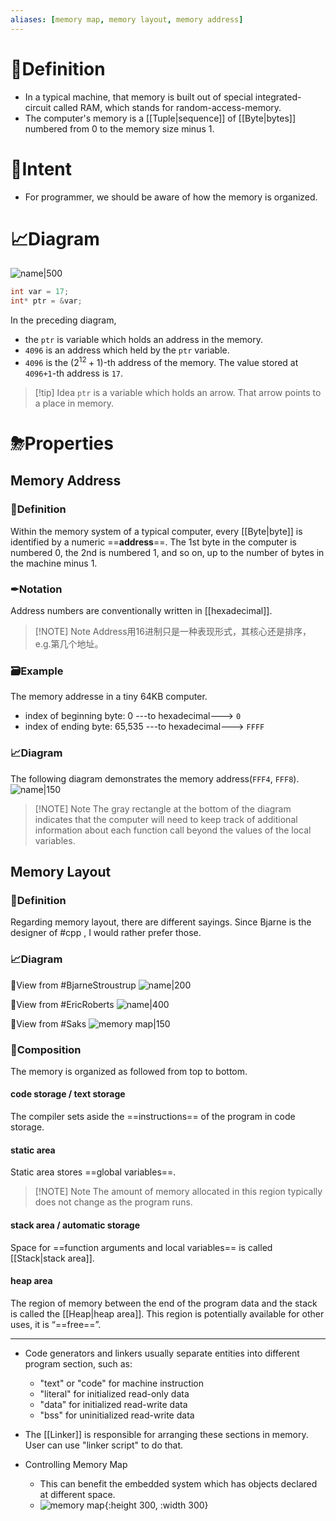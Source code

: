 ```yaml
---
aliases: [memory map, memory layout, memory address]
---
```


# 📝Definition
- In a typical machine, that memory is built out of special integrated-circuit called RAM, which stands for random-access-memory.
- The computer's memory is a [[Tuple|sequence]] of [[Byte|bytes]] numbered from $0$ to the memory size minus $1$.

# 🎯Intent
- For programmer, we should be aware of how the memory is organized.


# 📈Diagram
![name|500](../assets/memory_map_horizontal.svg)
```cpp
int var = 17;
int* ptr = &var;
```
In the preceding diagram,
- the `ptr` is variable which holds an address in the memory.
- `4096` is an address which held by the `ptr` variable.
- `4096` is the $(2^{12}+1)$-th address of the memory. The value stored at `4096+1`-th address is `17`.
> [!tip] Idea
> `ptr` is a variable which holds an arrow. That arrow points to a place in memory.



# ⛈Properties
## Memory Address
### 📝Definition
Within the memory system of a typical computer, every [[Byte|byte]] is identified by a numeric ==**address**==.
The 1st byte in the computer is numbered 0, the 2nd is numbered 1, and so on, up to the number of bytes in the machine minus 1.
### ✒Notation
Address numbers are conventionally written in [[hexadecimal]].

> [!NOTE] Note
> Address用16进制只是一种表现形式，其核心还是排序，e.g.第几个地址。

### 🗃Example
The memory addresse in a tiny 64KB computer.
- index of beginning byte: 0 ---to hexadecimal---> `0`
- index of ending byte: 65,535 ---to hexadecimal---> `FFFF`

### 📈Diagram
The following diagram demonstrates the memory address(`FFF4`, `FFF8`).
![name|150](../assets/memory_address_func_call.jpg)
> [!NOTE] Note
> The gray rectangle at the bottom of the diagram indicates that the computer will need to keep track of additional information about each function call beyond the values of the local variables.


## Memory Layout
### 📝Definition
Regarding memory layout, there are different sayings. Since Bjarne is the designer of #cpp , I would rather prefer those.


### 📈Diagram
📌View from #BjarneStroustrup 
![name|200](../assets/memory_layout_bjarne.png)

📌View from #EricRoberts
![name|400](../assets/memory_layout_cpp.jpg)

📌View from #Saks
![memory map|150](../assets/memory_map.svg)


### 🧪Composition
The memory is organized as followed from top to bottom.

#### code storage / text storage
The compiler sets aside the ==instructions== of the program in code storage.

#### static area
Static area stores ==global variables==. 

> [!NOTE] Note
> The amount of memory allocated in this region typically does not change as the program runs.


#### stack area / automatic storage
Space for ==function arguments and local variables== is called [[Stack|stack area]].

#### heap area
The region of memory between the end of the program data and the stack is called the [[Heap|heap area]]. This region is potentially available for other uses, it is “==free==”.

___
- Code generators and linkers usually separate entities into different program section, such as:
    - "text" or "code" for machine instruction
    - "literal" for initialized read-only data
    - "data" for initialized read-write data
    - "bss" for uninitialized read-write data
    
- The [[Linker]] is responsible for arranging these sections in memory. User can use "linker script" to do that.
  

- Controlling Memory Map
    - This can benefit the embedded system which has objects declared at different space.
    - ![memory map](../assets/controlling_memory_map.svg){:height 300, :width 300}

